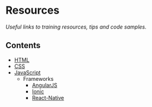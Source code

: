 # Resources

*Useful links to training resources, tips and code samples.*

## Contents

- [HTML](HTML/README.md)
- [CSS](CSS/README.md)
- [JavaScript](JavaScript/README.md)
  - Frameworks
    - [AngularJS](JavaScript/Frameworks/AngularJS.md)
    - [Ionic](JavaScript/Frameworks/Ionic.md)
    - [React-Native](JavaScript/Frameworks/ReactNative.md)
